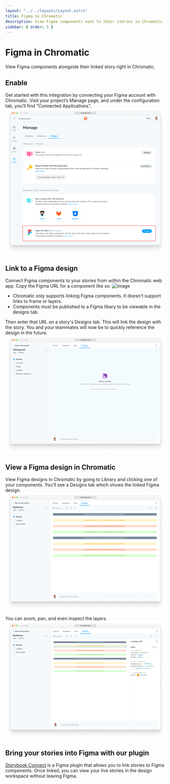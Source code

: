 ```yaml
---
layout: "../../layouts/Layout.astro"
title: Figma in Chromatic
description: View Figma components next to their stories in Chromatic
sidebar: { order: 5 }
---
```


# Figma in Chromatic

View Figma components alongside their linked story right in Chromatic.

## Enable

Get started with this integration by connecting your Figma account with Chromatic. Visit your project’s Manage page, and under the configuration tab, you’ll find “Connected Applications”.
![Chromatic manage screen showing new “Connected Applications” section](../../images/figma-manage.png)

## Link to a Figma design

Connect Figma components to your stories from within the Chromatic web app. Copy the Figma URL for a component like so:
![image](https://user-images.githubusercontent.com/1164060/229818480-f24216e0-3367-4a6b-9c5e-8ab1e7087cd4.png)

<div class="aside">

- Chromatic only supports linking Figma components. It doesn't support links to frame or layers.
- Components must be published to a Figma libary to be viewable in the designs tab.

</div>

Then enter that URL on a story's Designs tab. This will link the design with the story. You and your teammates will now be to quickly reference the design in the future.
![Designs tab in Chromatic showing the Link to a design UI](../../images/figma-link-story.png)

## View a Figma design in Chromatic

View Figma designs in Chromatic by going to Library and clicking one of your components. You’ll see a Designs tab which shows the linked Figma design.
![Designs tab in Chromatic showing the rendering of a Figma component](../../images/figma-designs.png)

You can zoom, pan, and even inspect the layers.
![Designs tab in Chromatic showing the rendering of a Figma component with the layer inspect drawer open showing CSS for the layer](../../images/figma-layer-styles.png)

## Bring your stories into Figma with our plugin

[Storybook Connect](/docs/figma-plugin) is a Figma plugin that allows you to link stories to Figma components. Once linked, you can view your live stories in the design workspace without leaving Figma.
